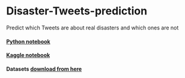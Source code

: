 # Disaster-Tweets-prediction
Predict which Tweets are about real disasters and which ones are not

#### [Python notebook](https://nbviewer.jupyter.org/github/atultyagi612/Disaster-Tweets-prediction/blob/main/disaster-tweets-prediction-with-bert-1%20%281%29.ipynb)

#### [Kaggle notebook](https://www.kaggle.com/atultyagi2000/disaster-tweets-prediction-with-bert-1)

#### Datasets [download from here](https://www.kaggle.com/c/nlp-getting-started/data)
